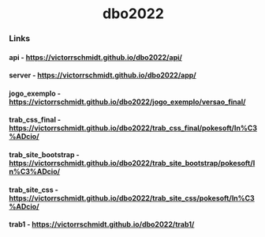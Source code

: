 <h1 align="center">dbo2022</h1>

### Links

#### api - https://victorrschmidt.github.io/dbo2022/api/
#### server - https://victorrschmidt.github.io/dbo2022/app/
#### jogo_exemplo - https://victorrschmidt.github.io/dbo2022/jogo_exemplo/versao_final/
#### trab_css_final - https://victorrschmidt.github.io/dbo2022/trab_css_final/pokesoft/In%C3%ADcio/
#### trab_site_bootstrap - https://victorrschmidt.github.io/dbo2022/trab_site_bootstrap/pokesoft/In%C3%ADcio/
#### trab_site_css - https://victorrschmidt.github.io/dbo2022/trab_site_css/pokesoft/In%C3%ADcio/
#### trab1 - https://victorrschmidt.github.io/dbo2022/trab1/
